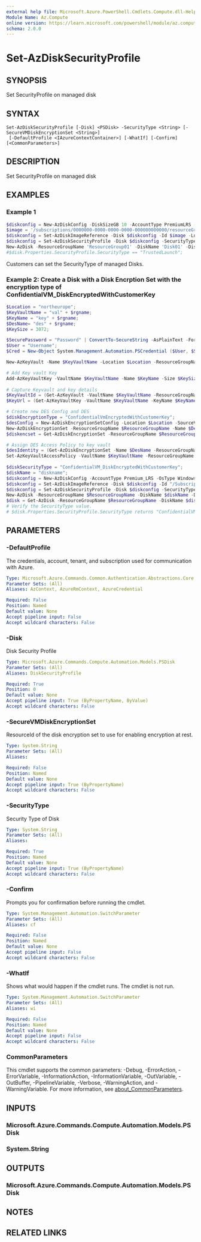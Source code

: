 ```yaml
---
external help file: Microsoft.Azure.PowerShell.Cmdlets.Compute.dll-Help.xml
Module Name: Az.Compute
online version: https://learn.microsoft.com/powershell/module/az.compute/set-azdisksecurityprofile.md
schema: 2.0.0
---
```


# Set-AzDiskSecurityProfile

## SYNOPSIS
Set SecurityProfile on managed disk

## SYNTAX

```
Set-AzDiskSecurityProfile [-Disk] <PSDisk> -SecurityType <String> [-SecureVMDiskEncryptionSet <String>]
 [-DefaultProfile <IAzureContextContainer>] [-WhatIf] [-Confirm] [<CommonParameters>]
```

## DESCRIPTION
Set SecurityProfile on managed disk

## EXAMPLES

### Example 1
```powershell
$diskconfig = New-AzDiskConfig -DiskSizeGB 10 -AccountType PremiumLRS -OsType Windows -CreateOption FromImage;
$image = '/subscriptions/0000000-0000-0000-0000-000000000000/resourceGroups/ResourceGroup01/providers/Microsoft.Compute/images/TestImage123';        
$diskconfig = Set-AzDiskImageReference -Disk $diskconfig -Id $image -Lun 0;
$diskconfig = Set-AzDiskSecurityProfile -Disk $diskconfig -SecurityType "TrustedLaunch";
New-AzDisk -ResourceGroupName 'ResourceGroup01' -DiskName 'Disk01' -Disk $diskconfig;
#$disk.Properties.SecurityProfile.SecurityType == "TrustedLaunch";
```

Customers can set the SecurityType of managed Disks.

### Example 2: Create a Disk with a Disk Encrption Set with the encryption type of ConfidentialVM_DiskEncryptedWithCustomerKey
```powershell
$Location = "northeurope";
$KeyVaultName = "val" + $rgname;
$KeyName = "key" + $rgname;
$DesName= "des" + $rgname;
$KeySize = 3072; 

$SecurePassword = "Password" | ConvertTo-SecureString -AsPlainText -Force;  
$User = "Username";
$Cred = New-Object System.Management.Automation.PSCredential ($User, $SecurePassword);

New-AzKeyVault -Name $KeyVaultName -Location $Location -ResourceGroupName $ResourceGroupName -Sku Premium -EnablePurgeProtection -EnabledForDiskEncryption;

# Add Key vault Key
Add-AzKeyVaultKey -VaultName $KeyVaultName -Name $KeyName -Size $KeySize -KeyOps wrapKey,unwrapKey -KeyType RSA -Destination HSM -Exportable -UseDefaultCVMPolicy;
        
# Capture Keyvault and key details
$KeyVaultId = (Get-AzKeyVault -VaultName $KeyVaultName -ResourceGroupName $ResourceGroupName).ResourceId;
$KeyUrl = (Get-AzKeyVaultKey -VaultName $KeyVaultName -KeyName $KeyName).Key.Kid;

# Create new DES Config and DES
$diskEncryptionType = "ConfidentialVmEncryptedWithCustomerKey";
$desConfig = New-AzDiskEncryptionSetConfig -Location $Location -SourceVaultId $keyvaultId -KeyUrl $keyUrl -IdentityType SystemAssigned -EncryptionType $diskEncryptionType;
New-AzDiskEncryptionSet -ResourceGroupName $ResourceGroupName -Name $DesName -DiskEncryptionSet $desConfig;
$diskencset = Get-AzDiskEncryptionSet -ResourceGroupName $ResourceGroupName -Name $desName;

# Assign DES Access Policy to key vault
$desIdentity = (Get-AzDiskEncryptionSet -Name $DesName -ResourceGroupName $ResourceGroupName).Identity.PrincipalId;
Set-AzKeyVaultAccessPolicy -VaultName $KeyVaultName -ResourceGroupName $ResourceGroupName -ObjectId $desIdentity -PermissionsToKeys wrapKey,unwrapKey,get -BypassObjectIdValidation;
        
$diskSecurityType = "ConfidentialVM_DiskEncryptedWithCustomerKey";
$diskName = "diskname";
$diskconfig = New-AzDiskConfig -AccountType Premium_LRS -OsType Windows -CreateOption FromImage -Location $Location;
$diskconfig = Set-AzDiskImageReference -Disk $diskconfig -Id "/Subscriptions/e37510d7-33b6-4676-886f-ee75bcc01871/Providers/Microsoft.Compute/Locations/northeurope/Publishers/MicrosoftWindowsServer/ArtifactTypes/VMImage/Offers/windows-cvm/Skus/2019-datacenter-cvm/Versions/latest";
$diskconfig = Set-AzDiskSecurityProfile -Disk $diskconfig -SecurityType $diskSecurityType -SecureVMDiskEncryptionSet $diskencset.id;
New-AzDisk -ResourceGroupName $ResourceGroupName -DiskName $diskName -Disk $diskconfig;
$disk = Get-AzDisk -ResourceGroupName $ResourceGroupName -DiskName $diskName;
# Verify the SecurityType value.
# $disk.Properties.SecurityProfile.SecurityType returns "ConfidentialVM";
```

## PARAMETERS

### -DefaultProfile
The credentials, account, tenant, and subscription used for communication with Azure.

```yaml
Type: Microsoft.Azure.Commands.Common.Authentication.Abstractions.Core.IAzureContextContainer
Parameter Sets: (All)
Aliases: AzContext, AzureRmContext, AzureCredential

Required: False
Position: Named
Default value: None
Accept pipeline input: False
Accept wildcard characters: False
```

### -Disk
Disk Security Profile

```yaml
Type: Microsoft.Azure.Commands.Compute.Automation.Models.PSDisk
Parameter Sets: (All)
Aliases: DiskSecurityProfile

Required: True
Position: 0
Default value: None
Accept pipeline input: True (ByPropertyName, ByValue)
Accept wildcard characters: False
```

### -SecureVMDiskEncryptionSet
ResourceId of the disk encryption set to use for enabling encryption at rest.

```yaml
Type: System.String
Parameter Sets: (All)
Aliases:

Required: False
Position: Named
Default value: None
Accept pipeline input: True (ByPropertyName)
Accept wildcard characters: False
```

### -SecurityType
Security Type of Disk

```yaml
Type: System.String
Parameter Sets: (All)
Aliases:

Required: True
Position: Named
Default value: None
Accept pipeline input: True (ByPropertyName)
Accept wildcard characters: False
```

### -Confirm
Prompts you for confirmation before running the cmdlet.

```yaml
Type: System.Management.Automation.SwitchParameter
Parameter Sets: (All)
Aliases: cf

Required: False
Position: Named
Default value: None
Accept pipeline input: False
Accept wildcard characters: False
```

### -WhatIf
Shows what would happen if the cmdlet runs. The cmdlet is not run.

```yaml
Type: System.Management.Automation.SwitchParameter
Parameter Sets: (All)
Aliases: wi

Required: False
Position: Named
Default value: None
Accept pipeline input: False
Accept wildcard characters: False
```

### CommonParameters
This cmdlet supports the common parameters: -Debug, -ErrorAction, -ErrorVariable, -InformationAction, -InformationVariable, -OutVariable, -OutBuffer, -PipelineVariable, -Verbose, -WarningAction, and -WarningVariable. For more information, see [about_CommonParameters](http://go.microsoft.com/fwlink/?LinkID=113216).

## INPUTS

### Microsoft.Azure.Commands.Compute.Automation.Models.PSDisk

### System.String

## OUTPUTS

### Microsoft.Azure.Commands.Compute.Automation.Models.PSDisk

## NOTES

## RELATED LINKS
